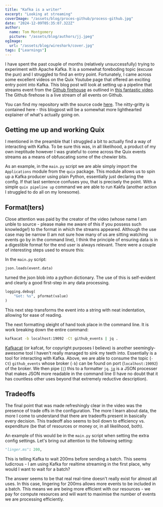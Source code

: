 ```yaml
---
title: "Kafka is a writer"
excerpt: "Looking at streaming"
coverImage: "/assets/blog/proces-github/process-github.jpg"
date: "2024-12-09T05:35:07.322Z"
author:
  name: Tom Montgomery
  picture: "/assets/blog/authors/jj.jpeg"
ogImage:
  url: "/assets/blog/wireshark/cover.jpg"
tags: ["Learnings"]
---
```


I have spent the past couple of months (relatively unsuccessfully) trying to experiment with Apache Kafka. It is a somewhat foreboding topic (excuse the pun) and I struggled to find an entry point. Fortunately, I came across some excellent videos on the Quix Youtube page that offered an exciting entry point into Kafka. This blog post will look at setting up a pipeline that streams event from the [Github firehouse](https://github-firehose.libraries.io/) as outlined in [this fantastic video](https://www.youtube.com/watch?v=mdhEXg5Pny8&t=671s). The Github firehose is a live stream of all events on Github.

You can find my repository with the source code [here](https://github.com/tom-mont/process-github). The nitty-gritty is contained here - this blogpost will be a somewhat more lighthearted explainer of what's actually going on.

## Getting me up and working Quix 

I mentioned in the preamble that I struggled a bit to actually find a way of interacting with Kafka. To be sure this was, in all likelihood, a product of my own ineptitude however I was grateful to come across the Quix events streams as a means of obfuscating some of the chewier bits. 

As an example, in the `main.py` script we are able simply import the `Applications` module from the `quix` package. This module allows us to spin up a Kafka producer using plain Python, essentially just declaring the config. If that last sentence confuses you, that is precisely the point. With a simple `quix pipeline up` command we are able to run Kakfa (another action I struggled to do all on my lonesome).

## Format(ters)

Close attention was paid by the creator of the video (whose name I am unble to source - please make me aware of this if you possess such knowledge!) to the format in which the streams appeared. Although the use case may be narrow (I am not sure how many of us are sitting watching events go by in the command line), I think the principle of ensuring data is in a digestible format for the end user is always relevant. There were a couple of interesting steps used to ensure this:

In the `main.py` script:

```python
json.loads(event.data)
```

turned the json blob into a python dictionary. The use of this is self-evident and clearly a good first-step in any data processing.

```python
logging.debug(
    "Got: %s", pformat(value)
)
``` 

This next step transforms the event into a string with neat indentation, allowing for ease of reading.

The next formatting sleight of hand took place in the command line. It is work breaking down the entire command:

```bash
kafkacat -b localhost:19092 -Ct github_events | jq .
```

[Kafkacat](https://github.com/rollulus/kafcat) (or kafcat, for copyright purposes I believe) is another seemingly-awesome tool I haven't really managed to sink my teeth into. Essentially is a tool for interacting with Kafka. Above, we are able to consume the topic (`-Ct`) `github_events` whose broker (`-b`) can be found on port (`localhost:19092`) of the broker. We then pipe (`|`) this to a formatter `jq`. [`jq`](https://jqlang.github.io/jq/) is a JSON processer that makes JSON more readable in the command line (I have no doubt that it has countless other uses beyond that extremely reductive description).

## Tradeoffs 

The final point that was made refreshingly clear in the video was the presence of trade offs in the configuration. The more I learn about data, the more I come to understand that there are tradeoffs present in basically every decision. This tradeoff also seems to boil down to efficiency vs. expenditure (be that of resources or money or, in all likelihood, both).

An example of this would be in the `main.py` script when setting the extra config settings. Let's bring out attention to the following setting:

```python
"linger.ms": 200,
```

This is telling Kafka to wait 200ms before sending a batch. This seems ludicrous - I am using Kafka for realtime streaming in the first place, why would I want to wait for a batch? 

The answer seems to be that real real-time doesn't really exist for almost all uses. In this case, lingering for 200ms allows more events to be included in a batch. This means we are being more efficient with our resources - we pay for compute resources and will want to maximise the number of events we are processing efficiently. 